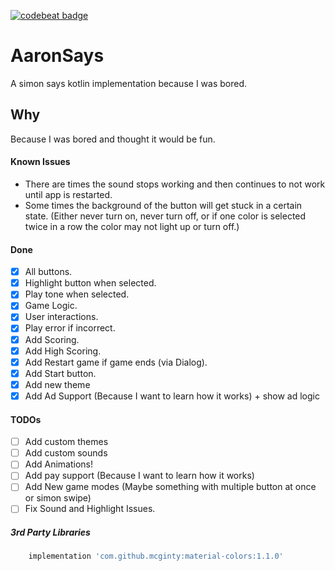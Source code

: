 [![codebeat badge](https://codebeat.co/badges/05cadbce-cabe-434f-9107-319932900f0a)](https://codebeat.co/projects/github-com-adfleshner-aaronsays-master)

# AaronSays
A simon says kotlin implementation because I was bored.

## Why
Because I was bored and thought it would be fun.

#### Known Issues
* There are times the sound stops working and then continues to not work until app is restarted.
* Some times the background of the button will get stuck in a certain state. (Either never turn on, never turn off, or if one color is selected twice in a row the color may not light up or turn off.)

#### Done
- [x] All buttons.
- [x] Highlight button when selected.
- [x] Play tone when selected.
- [x] Game Logic.
- [x] User interactions.
- [x] Play error if incorrect.
- [x] Add Scoring.
- [x] Add High Scoring.
- [x] Add Restart game if game ends (via Dialog).
- [x] Add Start button. 
- [x] Add new theme
- [x] Add Ad Support (Because I want to learn how it works) + show ad logic

#### TODOs
- [ ] Add custom themes
- [ ] Add custom sounds
- [ ] Add Animations!
- [ ] Add pay support (Because I want to learn how it works)
- [ ] Add New game modes (Maybe something with multiple button at once or simon swipe)
- [ ] Fix Sound and Highlight Issues.

##### 3rd Party Libraries
```gradle 
    implementation 'com.github.mcginty:material-colors:1.1.0'
```
